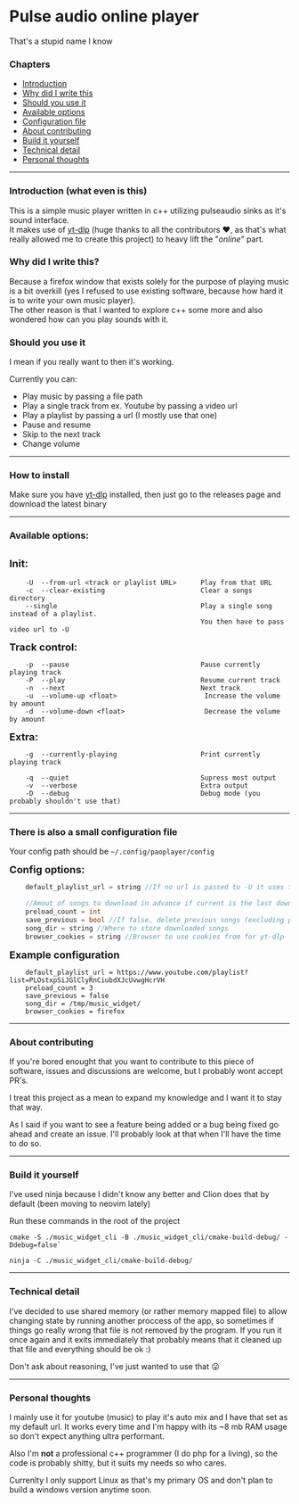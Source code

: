 # Pulse audio online player
That's a stupid name I know

### Chapters
* [Introduction](#introduction)
* [Why did I write this](#why)
* [Should you use it](#should)
* [Available options](#options)
* [Configuration file](#config)
* [About contributing](#contrib)
* [Build it yourself](#build)
* [Technical detail](#tech)
* [Personal thoughts](#personal)

---

<a name="introduction"></a>
### Introduction (what even is this)
This is a simple music player written in c++ utilizing pulseaudio sinks as it's sound interface. \
It makes use of [yt-dlp](https://github.com/yt-dlp/yt-dlp) (huge thanks to all the contributors :heart:, as that's what really allowed me to create this project) to heavy lift the "_online_" part.

<a name="why"></a>
### Why did I write this?
Because a firefox window that exists solely for the purpose of playing music is a bit overkill (yes I refused to use existing software, because how hard it is to write your own music player). \
The other reason is that I wanted to explore c++ some more and also wondered how can you play sounds with it.

<a name="should"></a>
### Should you use it
I mean if you really want to then it's working.

Currently you can:
* Play music by passing a file path
* Play a single track from ex. Youtube by passing a video url
* Play a playlist by passing a url (I mostly use that one)
* Pause and resume
* Skip to the next track
* Change volume

---

### How to install
Make sure you have [yt-dlp](https://github.com/yt-dlp/yt-dlp) installed, then
just go to the releases page and download the latest binary

---

<a name="options"></a>
### Available options:

<font size="4"> **Init:** </font>
---
```
    -U  --from-url <track or playlist URL>      Play from that URL
    -c  --clear-existing                        Clear a songs directory
    --single                                    Play a single song instead of a playlist.
                                                You then have to pass video url to -U
```
<font size="4"> **Track control:** </font>
```
    -p  --pause                                 Pause currently playing track
    -P  --play                                  Resume current track
    -n  --next                                  Next track
    -u  --volume-up <float>                      Increase the volume by amount
    -d  --volume-down <float>                    Decrease the volume by amount
```
<font size="4"> **Extra:** </font>
```
    -g  --currently-playing                     Print currently playing track

    -q  --quiet                                 Supress most output
    -v  --verbose                               Extra output
    -D  --debug                                 Debug mode (you probably shouldn't use that)
```

---

<a name="config"></a>
### There is also a small configuration file
Your config path should be `~/.config/paoplayer/config`

<font size="4"> **Config options:** </font>
```cpp
    default_playlist_url = string //If no url is passed to -U it uses this instead

    //Amout of songs to download in advance if current is the last downloaded
    preload_count = int 
    save_previous = bool //If false, delete previous songs (excluding previous)
    song_dir = string //Where to store downloaded songs
    browser_cookies = string //Browser to use cookies from for yt-dlp
```

<font size="4"> **Example configuration** </font>
```
    default_playlist_url = https://www.youtube.com/playlist?list=PLOstxpSiJGlClyRnCiubdXJcUvwgHcrVH
    preload_count = 3
    save_previous = false
    song_dir = /tmp/music_widget/
    browser_cookies = firefox
```

---

<a name="contrib"></a>
### About contributing
If you're bored enought that you want to contribute to this piece of software, issues and discussions are welcome, but I probably wont accept PR's.

I treat this project as a mean to expand my knowledge and I want it to stay that way.

As I said if you want to see a feature being added or a bug being fixed go ahead and create an issue. I'll probably look at that when I'll have the time to do so.

---

<a name="build"></a>
### Build it yourself
I've used ninja because I didn't know any better and Clion does that by default (been moving to neovim lately)

Run these commands in the root of the project
```
cmake -S ./music_widget_cli -B ./music_widget_cli/cmake-build-debug/ -Ddebug=false`
```
```
ninja -C ./music_widget_cli/cmake-build-debug/
```

---

<a name="tech"></a>
### Technical detail
I've decided to use shared memory (or rather memory mapped file) to allow changing state by running another proccess of the app, so sometimes if things go really wrong that file is not removed by the program. If you run it once again and it exits immediately that probably means that it cleaned up that file and everything should be ok :)

Don't ask about reasoning, I've just wanted to use that :stuck_out_tongue:

---

<a name="personal"></a>
### Personal thoughts
I mainly use it for youtube (music) to play it's auto mix and I have that set as my default url. It works every time and I'm happy with its ~8 mb RAM usage so don't expect anything ultra performant.

Also I'm **not** a professional c++ programmer (I do php for a living), so the code is probably shitty, but it suits my needs so who cares.

Currenlty I only support Linux as that's my primary OS and don't plan to build a windows version anytime soon.
